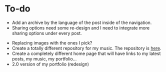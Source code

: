 # To-do

* Add an archive by the language of the post inside of the navigation.
* Sharing options need some re-design and I need to integrate more sharing options under every post.
- Replacing images with the ones I pick?
- Create a totally different repository for my music. The repository is [here](https://github.com/r3bl/music).
- Create a completely different home page that will have links to my latest posts, my music, my portfolio...
- 2.0 version of my portfolio (redesign)
